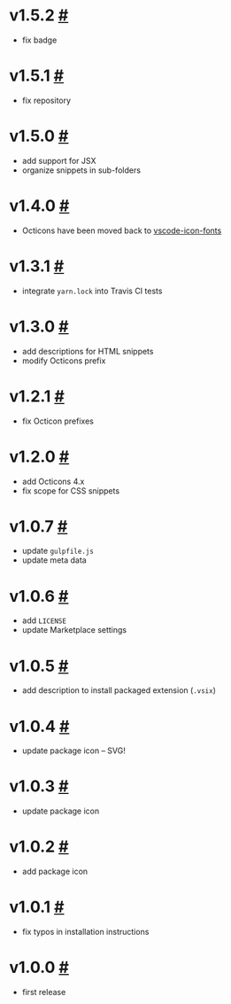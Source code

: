 # v1.5.2 [#](https://github.com/idleberg/vscode-icon-fonts-legacy/releases/tag/1.5.2)

- fix badge

# v1.5.1 [#](https://github.com/idleberg/vscode-icon-fonts-legacy/releases/tag/1.5.1)

- fix repository

# v1.5.0 [#](https://github.com/idleberg/vscode-icon-fonts-legacy/releases/tag/1.5.0)

- add support for JSX
- organize snippets in sub-folders


# v1.4.0 [#](https://github.com/idleberg/vscode-icon-fonts-legacy/releases/tag/1.4.0)

- Octicons have been moved back to [vscode-icon-fonts](https://github.com/idleberg/vscode-icon-fonts)

# v1.3.1 [#](https://github.com/idleberg/vscode-icon-fonts-legacy/releases/tag/1.3.1)

- integrate `yarn.lock` into Travis CI tests

# v1.3.0 [#](https://github.com/idleberg/vscode-icon-fonts-legacy/releases/tag/1.3.0)

- add descriptions for HTML snippets
- modify Octicons prefix

# v1.2.1 [#](https://github.com/idleberg/vscode-icon-fonts-legacy/releases/tag/1.2.1)

- fix Octicon prefixes

# v1.2.0 [#](https://github.com/idleberg/vscode-icon-fonts-legacy/releases/tag/1.2.0)

- add Octicons 4.x
- fix scope for CSS snippets

# v1.0.7 [#](https://github.com/idleberg/vscode-icon-fonts-legacy/releases/tag/1.0.7)

- update `gulpfile.js`
- update meta data

# v1.0.6 [#](https://github.com/idleberg/vscode-icon-fonts-legacy/releases/tag/1.0.6)

- add `LICENSE`
- update Marketplace settings

# v1.0.5 [#](https://github.com/idleberg/vscode-icon-fonts-legacy/releases/tag/1.0.5)

- add description to install packaged extension (`.vsix`)

# v1.0.4 [#](https://github.com/idleberg/vscode-icon-fonts-legacy/releases/tag/1.0.4)

- update package icon – SVG!

# v1.0.3 [#](https://github.com/idleberg/vscode-icon-fonts-legacy/releases/tag/1.0.3)

- update package icon

# v1.0.2 [#](https://github.com/idleberg/vscode-icon-fonts-legacy/releases/tag/1.0.2)

- add package icon

# v1.0.1 [#](https://github.com/idleberg/vscode-icon-fonts-legacy/releases/tag/1.0.1)

- fix typos in installation instructions

# v1.0.0 [#](https://github.com/idleberg/vscode-icon-fonts-legacy/releases/tag/1.0.0)

- first release

